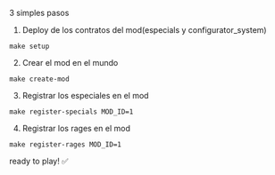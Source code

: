 3 simples pasos

1. Deploy de los contratos del mod(especials y configurator_system)
```
make setup
```

2. Crear el mod en el mundo
```
make create-mod
```
<!-- 3. Registrar el configurator_system en el mundo -->
3. Registrar los especiales en el mod
```
make register-specials MOD_ID=1
```

4. Registrar los rages en el mod
```
make register-rages MOD_ID=1
```

ready to play! ✅
